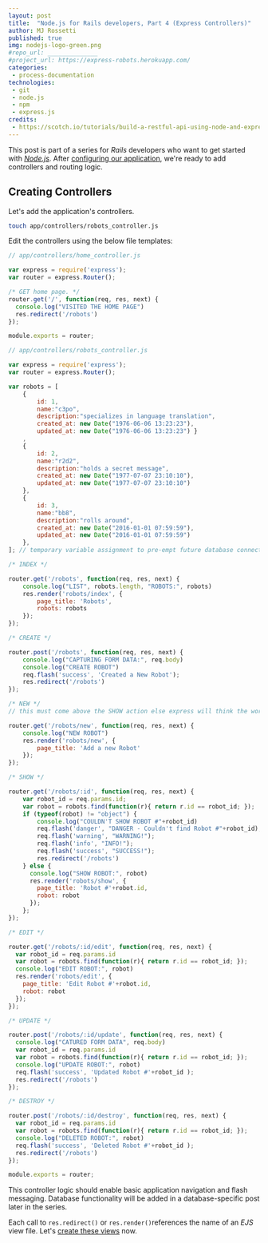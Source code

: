 ```yaml
---
layout: post
title:  "Node.js for Rails developers, Part 4 (Express Controllers)"
author: MJ Rossetti
published: true
img: nodejs-logo-green.png
#repo_url: ______________
#project_url: https://express-robots.herokuapp.com/
categories:
 - process-documentation
technologies:
 - git
 - node.js
 - npm
 - express.js
credits:
 - https://scotch.io/tutorials/build-a-restful-api-using-node-and-express-4
---
```


This post is part of a series for *Rails* developers who want to get started with [*Node.js*](https://nodejs.org/en/). After [configuring our application](/process-documentation/2016/04/09/node-for-rails-developers-part-3-express-configuration/), we're ready to add controllers and routing logic.

## Creating Controllers

Let's add the application's controllers.

```` sh
touch app/controllers/robots_controller.js
````

Edit the controllers using the below file templates:

```` js
// app/controllers/home_controller.js

var express = require('express');
var router = express.Router();

/* GET home page. */
router.get('/', function(req, res, next) {
  console.log("VISITED THE HOME PAGE")
  res.redirect('/robots')
});

module.exports = router;
````

```` js
// app/controllers/robots_controller.js

var express = require('express');
var router = express.Router();

var robots = [
    {
        id: 1,
        name:"c3po",
        description:"specializes in language translation",
        created_at: new Date("1976-06-06 13:23:23"),
        updated_at: new Date("1976-06-06 13:23:23") }
    ,
    {
        id: 2,
        name:"r2d2",
        description:"holds a secret message",              
        created_at: new Date("1977-07-07 23:10:10"),
        updated_at: new Date("1977-07-07 23:10:10")
    },
    {
        id: 3,
        name:"bb8",  
        description:"rolls around",                        
        created_at: new Date("2016-01-01 07:59:59"),
        updated_at: new Date("2016-01-01 07:59:59")
    },
]; // temporary variable assignment to pre-empt future database connection

/* INDEX */

router.get('/robots', function(req, res, next) {
    console.log("LIST", robots.length, "ROBOTS:", robots)
    res.render('robots/index', {
        page_title: 'Robots',
        robots: robots
    });
});

/* CREATE */

router.post('/robots', function(req, res, next) {
    console.log("CAPTURING FORM DATA:", req.body)
    console.log("CREATE ROBOT")
    req.flash('success', 'Created a New Robot');
    res.redirect('/robots')
});

/* NEW */
// this must come above the SHOW action else express will think the word 'new' is the :id

router.get('/robots/new', function(req, res, next) {
    console.log("NEW ROBOT")
    res.render('robots/new', {
        page_title: 'Add a new Robot'
    });
});

/* SHOW */

router.get('/robots/:id', function(req, res, next) {
    var robot_id = req.params.id;
    var robot = robots.find(function(r){ return r.id == robot_id; });
    if (typeof(robot) != "object") {
        console.log("COULDN'T SHOW ROBOT #"+robot_id)
        req.flash('danger', "DANGER - Couldn't find Robot #"+robot_id);
        req.flash('warning', "WARNING!");
        req.flash('info', "INFO!");
        req.flash('success', "SUCCESS!");
        res.redirect('/robots')
    } else {
      console.log("SHOW ROBOT:", robot)
      res.render('robots/show', {
        page_title: 'Robot #'+robot.id,
        robot: robot
      });
    };
});

/* EDIT */

router.get('/robots/:id/edit', function(req, res, next) {
  var robot_id = req.params.id
  var robot = robots.find(function(r){ return r.id == robot_id; });
  console.log("EDIT ROBOT:", robot)
  res.render('robots/edit', {
    page_title: 'Edit Robot #'+robot.id,
    robot: robot
  });
});

/* UPDATE */

router.post('/robots/:id/update', function(req, res, next) {
  console.log("CATURED FORM DATA", req.body)
  var robot_id = req.params.id
  var robot = robots.find(function(r){ return r.id == robot_id; });
  console.log("UPDATE ROBOT:", robot)
  req.flash('success', 'Updated Robot #'+robot_id );
  res.redirect('/robots')
});

/* DESTROY */

router.post('/robots/:id/destroy', function(req, res, next) {
  var robot_id = req.params.id
  var robot = robots.find(function(r){ return r.id == robot_id; });
  console.log("DELETED ROBOT:", robot)
  req.flash('success', 'Deleted Robot #'+robot_id );
  res.redirect('/robots')
});

module.exports = router;
````

This controller logic should enable basic application navigation and flash messaging. Database functionality will be added in a database-specific post later in the series.

Each call to `res.redirect()` or `res.render()`references the name of an *EJS* view file. Let's [create these views](/process-documentation/2016/04/09/node-for-rails-developers-part-5-express-views/) now.
